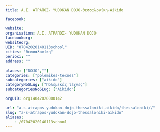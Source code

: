 ```yaml
---
title: A.Σ. ΑΤΡΑΠΟΣ- ΥUDOKAN DOJO-Θεσσαλονίκη-Aikido

facebook:

website:
organisation: A.Σ. ΑΤΡΑΠΟΣ- ΥUDOKAN DOJO
facebookorg:
websiteorg:
UID: "07042020140113school"
cities: "Θεσσαλονίκη"
perioxi: ""
address: ""

places: ["DOJO",""]
categories: ["polemikes-texnes"]
subcategories: ["aikido"]
categoryNoSLug: ["Πολεμικές τέχνες"]
subcategoriesNoSLug: ["Aikido"]

orgUID: org14042020000142

url: "a-s-atrapos-yudokan-dojo-thessaloniki-aikido/thessaloniki//"
slug: "a-s-atrapos-yudokan-dojo-thessaloniki-aikido"
aliases:
    - /07042020140113school
---
```





